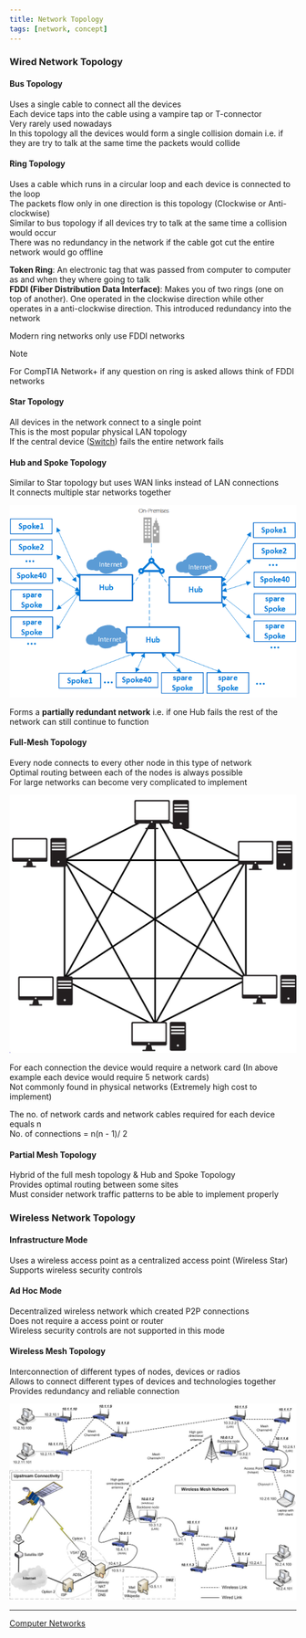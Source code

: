 ```yaml
---
title: Network Topology
tags: [network, concept]
---
```


### Wired Network Topology

#### Bus Topology

Uses a single cable to connect all the devices  
Each device taps into the cable using a vampire tap or T-connector  
Very rarely used nowadays  
In this topology all the devices would form a single collision domain i.e. if they are try to talk at the same time the packets would collide

#### Ring Topology

Uses a cable which runs in a circular loop and each device is connected to the loop  
The packets flow only in one direction is this topology (Clockwise or Anti-clockwise)  
Similar to bus topology if all devices try to talk at the same time a collision would occur  
There was no redundancy in the network if the cable got cut the entire network would go offline

**Token Ring**: An electronic tag that was passed from computer to computer as and when they where going to talk  
**FDDI (Fiber Distribution Data Interface)**: Makes you of two rings (one on top of another). One operated in the clockwise direction while other operates in a anti-clockwise direction. This introduced redundancy into the network

Modern ring networks only use FDDI networks

> [!NOTE]
> For CompTIA Network+ if any question on ring is asked allows think of FDDI networks


#### Star Topology

All devices in the network connect to a single point  
This is the most popular physical LAN topology  
If the central device ([Switch](../Network%20Devices/Switch/Switch.md)) fails the entire network fails  

#### Hub and Spoke Topology

Similar to Star topology but uses WAN links instead of LAN connections  
It connects multiple star networks together  

![Hub and Spoke Topology|540](../images/hub-spokes-topology.png)

Forms a **partially redundant network** i.e. if one Hub fails the rest of the network can still continue to function

#### Full-Mesh Topology

Every node connects to every other node in this type of network  
Optimal routing between each of the nodes is always possible  
For large networks can become very complicated to implement  

![Full Mesh Topology|350](../images/full-mesh-topology.jpg)

For each connection the device would require a network card (In above example each device would require 5 network cards)  
Not commonly found in physical networks (Extremely high cost to implement)  

The no. of network cards and network cables required for each device equals n  
No. of connections = n(n - 1)/ 2

#### Partial Mesh Topology

Hybrid of the full mesh topology & Hub and Spoke Topology  
Provides optimal routing between some sites  
Must consider network traffic patterns to be able to implement properly  

### Wireless Network Topology

#### Infrastructure Mode

Uses a wireless access point as a centralized access point (Wireless Star)  
Supports wireless security controls  

#### Ad Hoc Mode

Decentralized wireless network which created P2P connections  
Does not require a access point or router  
Wireless security controls are not supported in this mode  

#### Wireless Mesh Topology

Interconnection of different types of nodes, devices or radios  
Allows to connect different types of devices and technologies together  
Provides redundancy and reliable connection

![Wireless Mesh Network|550](../images/wireless-mesh-network.jpg)

---

[Computer Networks](../Computer%20Networks.md)